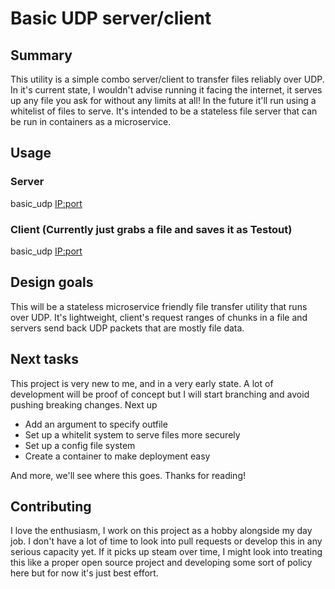 # Basic UDP server/client

## Summary
This utility is a simple combo server/client to transfer files reliably over UDP.  In it's current state, I wouldn't advise running it facing the internet, it serves up any file you ask for without any limits at all!  In the future it'll run using a whitelist of files to serve.  It's intended to be a stateless file server that can be run in containers as a microservice.



## Usage
### Server
basic_udp <IP:port>

### Client (Currently just grabs a file and saves it as Testout)
basic_udp <IP:port> <filename>


## Design goals
This will be a stateless microservice friendly file transfer utility that runs over UDP.  It's lightweight, client's request ranges of chunks in a file and servers send back UDP packets that are mostly file data.


## Next tasks
This project is very new to me, and in a very early state.  A lot of development will be proof of concept but I will start branching and avoid pushing breaking changes.  Next up
- Add an argument to specify outfile
- Set up a whitelit system to serve files more securely
- Set up a config file system
- Create a container to make deployment easy

And more, we'll see where this goes.  Thanks for reading!

## Contributing
I love the enthusiasm, I work on this project as a hobby alongside my day job.  I don't have a lot of time to look into pull requests or develop this in any serious capacity yet.  If it picks up steam over time, I might look into treating this like a proper open source project and developing some sort of policy here but for now it's just best effort.